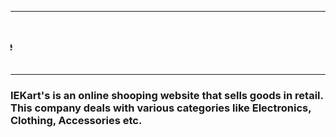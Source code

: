 <!DOCTYPE html>
<html lang="en">
<head>
    <meta charset="UTF-8">
    <meta http-equiv="X-UA-Compatible" content="IE=edge">
    <meta name="viewport" content="width=device-width, initial-scale=1.0">
    <title>Homepage</title>
</head>
<body background = "https://images.herzindagi.info/image/2022/Apr/Online-shopping-tips.jpg">
    <hr font color="opaque" ><marquee direction="right"><h2>IKEart's Shopping Website</h2></marquee><hr font color="opaque" >
    <p><h3>IEKart's is an online shooping website that sells goods in retail.<br>This company deals with various categories like Electronics, Clothing, Accessories etc.</h3></p>
</body>
</html>

